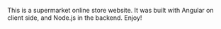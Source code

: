 This is a supermarket online store website.
It was built with Angular on client side, and Node.js in the backend.
Enjoy!

